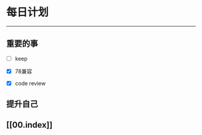 
# 每日计划
---
## 重要的事

- [ ]  keep
- [x]  78兼容
- [x]  code review



## 提升自己

  



## [[00.index]]










